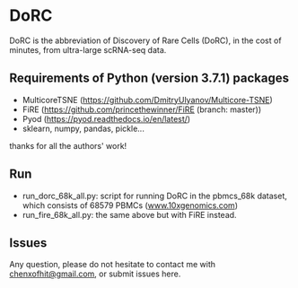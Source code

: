 # DoRC

DoRC is the abbreviation of Discovery of Rare Cells (DoRC), in the cost of minutes, from ultra-large scRNA-seq data.

## Requirements of Python (version 3.7.1) packages
  - MulticoreTSNE (https://github.com/DmitryUlyanov/Multicore-TSNE)
  - FiRE (https://github.com/princethewinner/FiRE (branch: master)) 
  - Pyod (https://pyod.readthedocs.io/en/latest/)
  - sklearn, numpy, pandas, pickle...
  
  thanks for all the authors' work!
  
## Run
  - run_dorc_68k_all.py: script for running DoRC in the pbmcs_68k dataset, which consists of 68579 PBMCs (www.10xgenomics.com)
  - run_fire_68k_all.py: the same above but with FiRE instead.
  
## Issues

Any question, please do not hesitate to contact me with chenxofhit@gmail.com, or submit issues here. 
